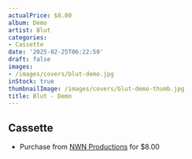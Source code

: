 ```yaml
---
actualPrice: $8.00
album: Demo
artist: Blut
categories:
- Cassette
date: '2025-02-25T06:22:50'
draft: false
images:
- /images/covers/blut-demo.jpg
inStock: true
thumbnailImage: /images/covers/blut-demo-thumb.jpg
title: Blut - Demo
---
```


## Cassette
* Purchase from [NWN Productions](http://shop.nwnprod.com/index.php?route=product/product&path=73&product_id=10197&sort=pd.name&order=ASC) for $8.00
